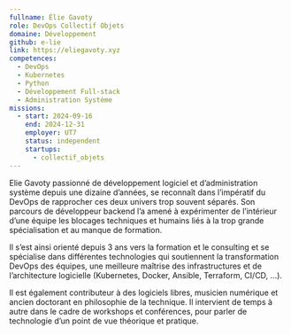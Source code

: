 ```yaml
---
fullname: Élie Gavoty
role: DevOps Collectif Objets
domaine: Développement
github: e-lie
link: https://eliegavoty.xyz
competences:
  - DevOps
  - Kubernetes
  - Python
  - Développement Full-stack
  - Administration Système
missions:
  - start: 2024-09-16
    end: 2024-12-31
    employer: UT7
    status: independent
    startups:
      - collectif_objets
---
```

Elie Gavoty passionné de développement logiciel et d’administration système depuis une dizaine d’années, se reconnaît dans l’impératif du DevOps de rapprocher ces deux univers trop souvent séparés. Son parcours de développeur backend l’a amené à expérimenter de l’intérieur d’une équipe les blocages techniques et humains liés à la trop grande spécialisation et au manque de formation.

Il s’est ainsi orienté depuis 3 ans vers la formation et le consulting et se spécialise dans différentes technologies qui soutiennent la transformation DevOps des équipes, une meilleure maîtrise des infrastructures et de l’architecture logicielle (Kubernetes, Docker, Ansible, Terraform, CI/CD, ...).

Il est également contributeur à des logiciels libres, musicien numérique et ancien doctorant en philosophie de la technique. Il intervient de temps à autre dans le cadre de workshops et conférences, pour parler de technologie d’un point de vue théorique et pratique.
